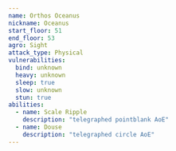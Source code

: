 ```yaml
---
name: Orthos Oceanus
nickname: Oceanus
start_floor: 51
end_floor: 53
agro: Sight
attack_type: Physical
vulnerabilities:
  bind: unknown
  heavy: unknown
  sleep: true
  slow: unknown
  stun: true
abilities:
  - name: Scale Ripple
    description: "telegraphed pointblank AoE"
  - name: Douse
    description: "telegraphed circle AoE"
---
```

